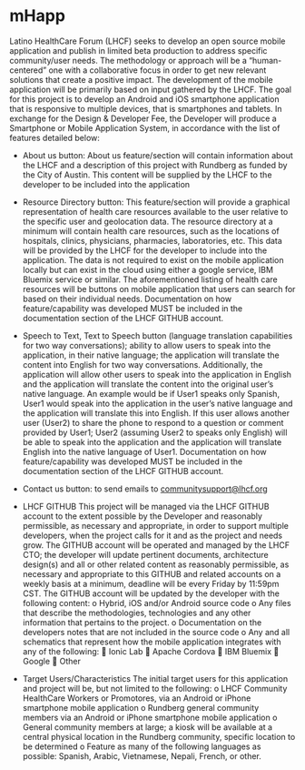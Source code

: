 # mHapp
Latino HealthCare Forum (LHCF) seeks to develop an open source mobile application and publish in limited beta production to address specific community/user needs. The methodology or approach will be a “human-centered” one with a collaborative focus in order to get new relevant solutions that create a positive impact. The development of the mobile application will be primarily based on input gathered by the LHCF. The goal for this project is to develop an Android and iOS smartphone application that is responsive to multiple devices, that is smartphones and tablets. In exchange for the Design & Developer Fee, the Developer will produce a Smartphone or Mobile Application System, in accordance with the list of features detailed below:

-	About us button: About us feature/section will contain information about the LHCF and a description of this project with Rundberg as funded by the City of Austin. This content will be supplied by the LHCF to the developer to be included into the application

-	Resource Directory button: This feature/section will provide a graphical representation of health care resources available to the user relative to the specific user and geolocation data. 
The resource directory at a minimum will contain health care resources, such as the 
locations of hospitals, clinics, physicians, pharmacies, laboratories, etc. This data will be 
provided by the LHCF for the developer to include into the application. The data is not required to exist on the mobile application locally but can exist in the cloud using either a google service, IBM Bluemix service or similar. The aforementioned listing of health care resources will be buttons on mobile application that users can search for based on their individual needs. Documentation on how feature/capability was developed MUST be included in the documentation section of the LHCF GITHUB account.

-	Speech to Text, Text to Speech button (language translation capabilities for two way conversations); ability to allow users to speak into the application, in their native language; the application will translate the content into English for two way conversations. Additionally, the application will allow other users to speak into the application in English and the application will translate the content into the original user’s native language. An example would be if User1 speaks only Spanish, User1 would speak into the application in the user’s native language and the application will translate this into English. If this user allows another user (User2) to share the phone to respond to a question or comment provided by User1; User2 (assuming User2 to speaks only English) will be able to speak into the application and the application will translate English into the native language of User1. Documentation on how feature/capability was developed MUST be included in the documentation section of the LHCF GITHUB account.

-	Contact us button: to send emails to communitysupport@lhcf.org

-	LHCF GITHUB
This project will be managed via the LHCF GITHUB account to the extent possible by the Developer and reasonably permissible, as necessary and appropriate, in order to support multiple developers, when the project calls for it and as the project and needs grow. The GITHUB account will be operated and managed by the LHCF CTO; the developer will update pertinent documents, architecture design(s) and all or other related content as reasonably permissible, as necessary and appropriate to this GITHUB and related accounts on a weekly basis at a minimum, deadline will be every Friday by 11:59pm CST. The GITHUB account will be updated by the developer with the following content:
o	Hybrid, iOS and/or Android source code
o	Any files that describe the methodologies, technologies and any other information that pertains to the project.
o	Documentation on the developers notes that are not included in the source code
o	Any and all schematics that represent how the mobile application integrates with any of the following:
	Ionic Lab
	Apache Cordova
	IBM Bluemix
	Google
	Other

-	Target Users/Characteristics
The initial target users for this application and project will be, but not limited to the following:
o	LHCF Community HealthCare Workers or Promotores, via an Android or iPhone smartphone mobile application
o	Rundberg general community members via an Android or iPhone smartphone mobile application
o	General community members at large; a kiosk will be available at a central physical location in the Rundberg community, specific location to be determined
o	Feature as many of the following languages as possible: Spanish, Arabic, Vietnamese, Nepali, French, or other.


